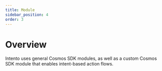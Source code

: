 ```yaml
---
title: Module
sidebar_position: 4
order: 3
---
```


# Overview

Intento uses general Cosmos SDK modules, as well as a custom Cosmos SDK module that enables intent-based action flows.
